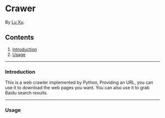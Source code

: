 Crawer
======

By [Lu Xu](https://github.com/LuXu1113).

Contents
--------

1. [Introduction](#introduction)
2. [Usage](#usage)

---

### Introduction

This is a web crawler implemented by Python, Providing an URL, you can use it to download the web pages you want. You can also use it to grab Baidu search results.

---

### Usage
